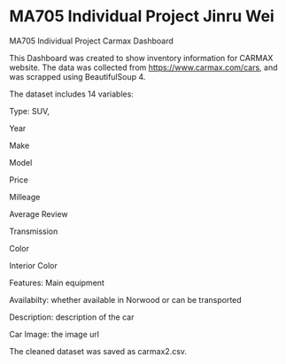 # MA705 Individual Project Jinru Wei
 MA705 Individual Project Carmax Dashboard

This Dashboard was created to show inventory information for CARMAX website.
The data was collected from https://www.carmax.com/cars, and was scrapped using BeautifulSoup 4.

The dataset includes 14 variables:

Type: SUV, 

Year

Make

Model

Price

Milleage

Average Review

Transmission

Color

Interior Color

Features: Main equipment

Availabilty: whether available in Norwood or can be transported

Description: description of the car

Car Image: the image url


The cleaned dataset was saved as carmax2.csv.
